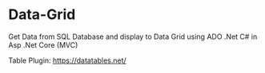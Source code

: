 # Data-Grid
Get Data from SQL Database and display to Data Grid using ADO .Net C# in Asp .Net Core (MVC)

Table Plugin: https://datatables.net/

